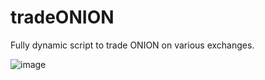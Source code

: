 # tradeONION
Fully dynamic script to trade ONION on various exchanges.

![image](https://user-images.githubusercontent.com/36109325/163430464-c9dfd356-c036-4587-81c0-89546b9ed19d.png)

